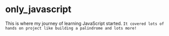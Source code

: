 # only_javascript
This is where my journey of learning JavaScript started.
```It covered lots of hands on project like building a palindrome and lots more!```

